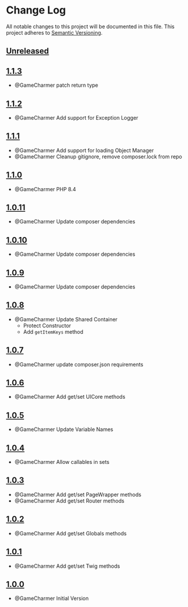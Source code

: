 # Change Log
All notable changes to this project will be documented in this file.
This project adheres to [Semantic Versioning](http://semver.org/).

## [Unreleased](https://github.com/KongHack/Container)



## [1.1.3](https://github.com/KongHack/Container/releases/tag/1.1.3)
- @GameCharmer patch return type



## [1.1.2](https://github.com/KongHack/Container/releases/tag/1.1.2)
- @GameCharmer Add support for Exception Logger



## [1.1.1](https://github.com/KongHack/Container/releases/tag/1.1.1)
- @GameCharmer Add support for loading Object Manager
- @GameCharmer Cleanup gitignore, remove composer.lock from repo



## [1.1.0](https://github.com/KongHack/Container/releases/tag/1.1.0)
- @GameCharmer PHP 8.4



## [1.0.11](https://github.com/KongHack/Container/releases/tag/1.0.11)
- @GameCharmer Update composer dependencies



## [1.0.10](https://github.com/KongHack/Container/releases/tag/1.0.10)
- @GameCharmer Update composer dependencies



## [1.0.9](https://github.com/KongHack/Container/releases/tag/1.0.9)
- @GameCharmer Update composer dependencies



## [1.0.8](https://github.com/KongHack/Container/releases/tag/1.0.8)
- @GameCharmer Update Shared Container
  - Protect Constructor
  - Add `getItemKeys` method



## [1.0.7](https://github.com/KongHack/Container/releases/tag/1.0.7)
- @GameCharmer update composer.json requirements



## [1.0.6](https://github.com/KongHack/Container/releases/tag/1.0.6)
- @GameCharmer Add get/set UICore methods



## [1.0.5](https://github.com/KongHack/Container/releases/tag/1.0.5)
- @GameCharmer Update Variable Names



## [1.0.4](https://github.com/KongHack/Container/releases/tag/1.0.4)
- @GameCharmer Allow callables in sets



## [1.0.3](https://github.com/KongHack/Container/releases/tag/1.0.3)
- @GameCharmer Add get/set PageWrapper methods
- @GameCharmer Add get/set Router methods



## [1.0.2](https://github.com/KongHack/Container/releases/tag/1.0.2)
- @GameCharmer Add get/set Globals methods



## [1.0.1](https://github.com/KongHack/Container/releases/tag/1.0.1)
- @GameCharmer Add get/set Twig methods



## [1.0.0](https://github.com/KongHack/Container/releases/tag/1.0.0)
- @GameCharmer Initial Version


